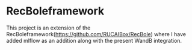 # RecBoleframework
This project is an extension of the RecBoleframework(https://github.com/RUCAIBox/RecBole) where I have added mlflow as an addition along with the present WandB integration.
